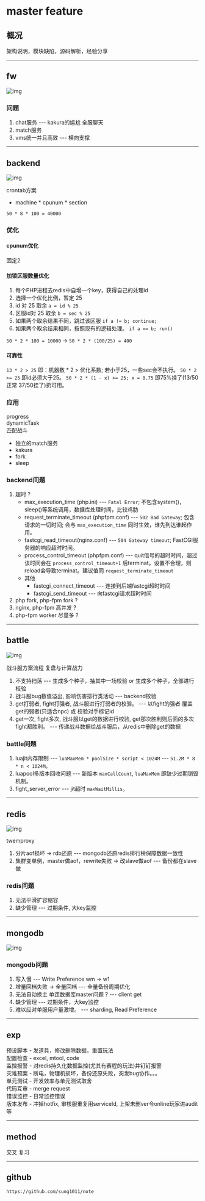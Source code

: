 # master feature

## 概况

架构说明，模块缺陷，源码解析，经验分享

---

## fw

![img](master-fw.png)

### 问题

1. chat服务 --- kakura的尴尬 全服聊天
2. match服务
3. vms统一并且高效 --- 横向支撑

---

## backend

![img](master-cron.png)

crontab方案  

- machine \* cpunum * section

`50 * 8 * 100 = 40000`

### 优化

#### cpunum优化

固定2

#### 加锁区服数量优化

1. 每个PHP进程去redis中自增一个key，获得自己的处理id
2. 选择一个优化比例，暂定 25
3. id 对 25 取余 `a = id % 25`
4. 区服id对 25 取余 `b = sec % 25`
5. 如果两个取余结果不同，跳过该区服 `if a != b; continue;`
6. 如果两个取余结果相同，按照现有的逻辑处理。 `if a == b; run()`

`50 * 2 * 100 = 10000` -> `50 * 2 * (100/25) = 400`

#### 可靠性

`13 * 2 > 25` 即：机器数 * 2 > 优化系数; 若小于25，一些sec会不执行。
`50 * 2 >= 25` 即id必须大于25。
`50 * 2 * (1 - x) >= 25; x = 0.75` 即75%挂了(13/50正常 37/50挂了)扔可用。

### 应用

progress  
dynamicTask  
匹配战斗  

- 独立的match服务
- kakura
- fork
- sleep

### backend问题

1. 超时 ?
   - max_execution_time (php.ini) --- `Fatal Error`; 不包含system()，sleep()等系统调用，数据库处理时间，比较鸡肋
   - request_terminate_timeout (phpfpm.conf) --- `502 Bad Gateway`; 包含请求的一切时间; 会与 `max_execution_time` 同时生效，谁先到达谁起作用。
   - fastcgi_read_timeout(nginx.conf) --- `504 Gateway timeout`; FastCGI服务器的响应超时时间。
   - process_control_timeout (phpfpm.conf) --- quit信号的超时时间，超过该时间会在 `process_control_timeout+1` 后terminat。设置不合理，则reload会导致terminat。建议值同 `request_terminate_timeout`
   - 其他
     - fastcgi_connect_timeout --- 连接到后端fastcgi超时时间
     - fastcgi_send_timeout --- 向fastcgi请求超时时间
2. php fork, php-fpm fork ?
3. nginx, php-fpm 高并发 ?
4. php-fpm worker 尽量多 ?

---

## battle

![img](master-abaddon.png)

战斗服方案流程 复盘与计算战力

1. 不支持扫荡 --- 生成多个种子，抽其中一场校验 or 生成多个种子，全部进行校验
2. 战斗服bug数值溢出, 影响伤害排行类活动 --- backend校验
3. get打弱者, fight打强者, 战斗服进行打弱者的校验。 --- 以fight的强者 覆盖 get的弱者(只适合npc) 或 校验对手标记id
4. get一次, fight多次, 战斗服以get的数据进行校验, get那次胜利则后面的多次fight都胜利。 --- 传递战斗数据给战斗服后，从redis中删除get的数据

### battle问题

1. luajit内存限制 --- `luaMaxMem * poolSize * script < 1024M` --- `51.2M * 8 * n < 1024M`。
2. luapool多版本回收问题 --- 新版本 `maxCallCount`, `luaMaxMem` 即缺少过期销毁机制。
3. fight_server_error --- jit超时 `maxWaitMillis`。

---

## redis

![img](master-twemproxy.png)  

twemproxy  

1. 分片aof损坏 -> rdb还原 --- mongodb还原redis排行榜保障数据一致性  
2. 集群变单例，master做aof，rewrite失败 -> 改slave做aof --- 备份都在slave做  

### redis问题

1. 无法平滑扩容缩容
2. 缺少管理 --- 过期条件, 大key监控

<!-- ![img](master-codis.png) -->

---

## mongodb

![img](master-mongodb-replica.png)  

### mongodb问题

1. 写入慢 --- Write Preference wm -> w1
2. 增量回档失败 -> 全量回档 --- 全量备份周期优化
3. 无法自动换主 单连数据库master问题 ? --- client get
4. 缺少管理 --- 过期条件，大key监控
5. 难以应对单服用户量激增。 --- sharding, Read Preference  

---

## exp

预设脚本 - 发道具，修改删除数据，重置玩法  
配置检查 - excel, mtool, code  
监控报警 - 对redis持久化数据监控(尤其有赛程的玩法)并钉钉报警  
灾难预案 - 断电，物理机损坏，备份还原失败，突发bug协作。。。  
单元测试 - 开发效率与单元测试取舍  
代码互审 - merge request  
错误监控 - 日常监控错误  
版本发布 - 冲掉hotfix, 审核服重复用serviceId, 上架未删ver令online玩家进audit等

---

## method

交叉
复习

---

## github

`https://github.com/sung1011/note`
